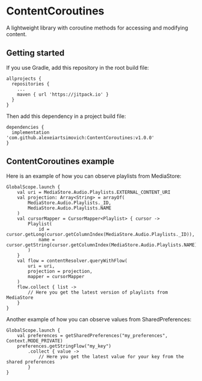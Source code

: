 # ContentCoroutines
A lightweight library with coroutine methods for accessing and modifying content.

## Getting started
If you use Gradle, add this repository in the root build file:
```
allprojects {
  repositories {
    ...
    maven { url 'https://jitpack.io' }
  }
}
```
Then add this dependency in a project build file:
```
dependencies {
  implementation 'com.github.alexeiartsimovich:ContentCoroutines:v1.0.0'
}
```

## ContentCoroutines example
Here is an example of how you can observe playlists from MediaStore:
```
GlobalScope.launch {
    val uri = MediaStore.Audio.Playlists.EXTERNAL_CONTENT_URI
    val projection: Array<String> = arrayOf(
        MediaStore.Audio.Playlists._ID,
        MediaStore.Audio.Playlists.NAME
    )
    val cursorMapper = CursorMapper<Playlist> { cursor ->
        Playlist(
            id = cursor.getLong(cursor.getColumnIndex(MediaStore.Audio.Playlists._ID)),
            name = cursor.getString(cursor.getColumnIndex(MediaStore.Audio.Playlists.NAME))
        )
    }
    val flow = contentResolver.queryWithFlow(
        uri = uri,
        projection = projection,
        mapper = cursorMapper
    )
    flow.collect { list ->
        // Here you get the latest version of playlists from MediaStore
    }
}
```

Another example of how you can observe values from SharedPreferences:
```
GlobalScope.launch {
    val preferences = getSharedPreferences("my_preferences", Context.MODE_PRIVATE)
    preferences.getStringFlow("my_key")
        .collect { value ->
            // Here you get the latest value for your key from the shared preferences
        }
}
```
